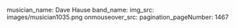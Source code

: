 musician_name: Dave Hause
band_name: 
img_src: images/musician1035.png
onmouseover_src: 
pagination_pageNumber: 1467
